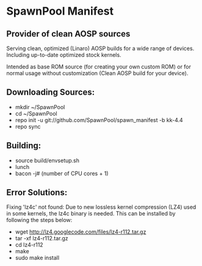 SpawnPool Manifest
=============================

Provider of clean AOSP sources
----------------------------------------------------
Serving clean, optimized (Linaro) AOSP builds for a wide range of devices. Including up-to-date optimized stock kernels.

Intended as base ROM source (for creating your own custom ROM) or for normal usage without customization (Clean AOSP build for your device).



Downloading Sources:
----------
* mkdir ~/SpawnPool
* cd ~/SpawnPool
* repo init -u git://github.com/SpawnPool/spawn_manifest -b kk-4.4
* repo sync



Building:
----------
* source build/envsetup.sh
* lunch
* bacon -j#   (number of CPU cores + 1)



Error Solutions:
------------------------
Fixing 'lz4c' not found:
Due to new lossless kernel compression (LZ4) used in some kernels, the lz4c binary is needed. This can be installed by following the steps below:

- wget http://lz4.googlecode.com/files/lz4-r112.tar.gz
- tar -xf lz4-r112.tar.gz
- cd lz4-r112
- make
- sudo make install

